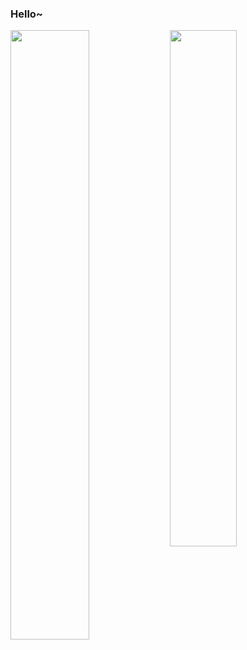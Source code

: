 ### Hello~
<span>
 <img align="left" src="https://github-readme-stats.vercel.app/api/top-langs/?username=Exisi&layout=compact&count_private=true&theme=default" width="50%">
</span>
<span>
  <img align="left" src="https://github-readme-stats.vercel.app/api?username=Exisi&show_icons=true&icon_color=CE1D2D&text_color=718096&bg_color=ffffff&hide_title=true" width="46%"/>
</span>
